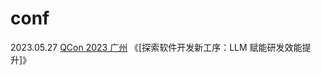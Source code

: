 # conf

2023.05.27 [QCon 2023 广州](https://qcon.infoq.cn/2023/guangzhou/presentation/5319) 《[探索软件开发新工序：LLM 赋能研发效能提升]》
